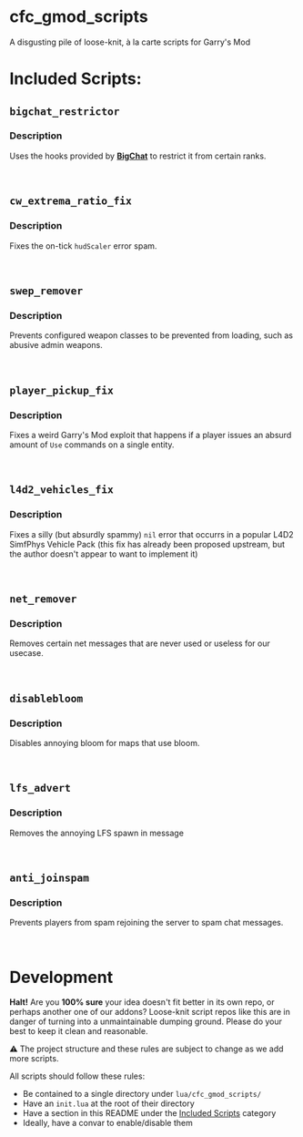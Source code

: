 # cfc_gmod_scripts
A disgusting pile of loose-knit, à la carte scripts for Garry's Mod

# Included Scripts:

## `bigchat_restrictor`

### Description
Uses the hooks provided by **[BigChat](https://github.com/CFC-Servers/gm_bigchat/)** to restrict it from certain ranks.

<br>

## `cw_extrema_ratio_fix`

### Description
Fixes the on-tick `hudScaler` error spam.

<br>

## `swep_remover`

### Description
Prevents configured weapon classes to be prevented from loading, such as abusive admin weapons.

<br>

## `player_pickup_fix`

### Description
Fixes a weird Garry's Mod exploit that happens if a player issues an absurd amount of `Use` commands on a single entity.

<br>

## `l4d2_vehicles_fix`

### Description
Fixes a silly (but absurdly spammy) `nil` error that occurrs in a popular L4D2 SimfPhys Vehicle Pack (this fix has already been proposed upstream, but the author doesn't appear to want to implement it)

<br>

## `net_remover`

### Description
Removes certain net messages that are never used or useless for our usecase.

<br>

## `disablebloom`

### Description
Disables annoying bloom for maps that use bloom.

<br>

## `lfs_advert`

### Description
Removes the annoying LFS spawn in message

<br>

## `anti_joinspam`

### Description
Prevents players from spam rejoining the server to spam chat messages.

<br>

# Development
**Halt!**
Are you **100% sure** your idea doesn't fit better in its own repo, or perhaps another one of our addons?
Loose-knit script repos like this are in danger of turning into a unmaintainable dumping ground. Please do your best to keep it clean and reasonable.


⚠️ The project structure and these rules are subject to change as we add more scripts.

All scripts should follow these rules:
 - Be contained to a single directory under `lua/cfc_gmod_scripts/`
 - Have an `init.lua` at the root of their directory
 - Have a section in this README under the [Included Scripts](#included-scripts) category
 - Ideally, have a convar to enable/disable them
